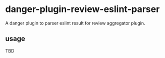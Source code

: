 # danger-plugin-review-eslint-parser
A danger plugin to parser eslint result for review aggregator plugin.

## usage
TBD